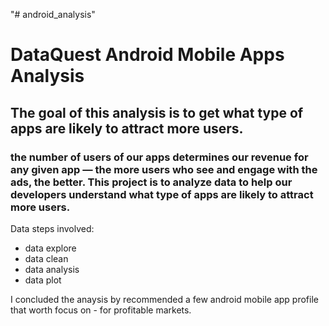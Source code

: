 "# android_analysis" 
# DataQuest Android Mobile Apps Analysis
## The goal of this analysis is to get what type of apps are likely to attract more users.
### the number of users of our apps determines our revenue for any given app — the more users who see and engage with the ads, the better. This project is to analyze data to help our developers understand what type of apps are likely to attract more users.

Data steps involved:
- data explore
- data clean
- data analysis
- data plot

I concluded the anaysis by recommended a few android mobile app profile that worth focus on - for profitable markets.
